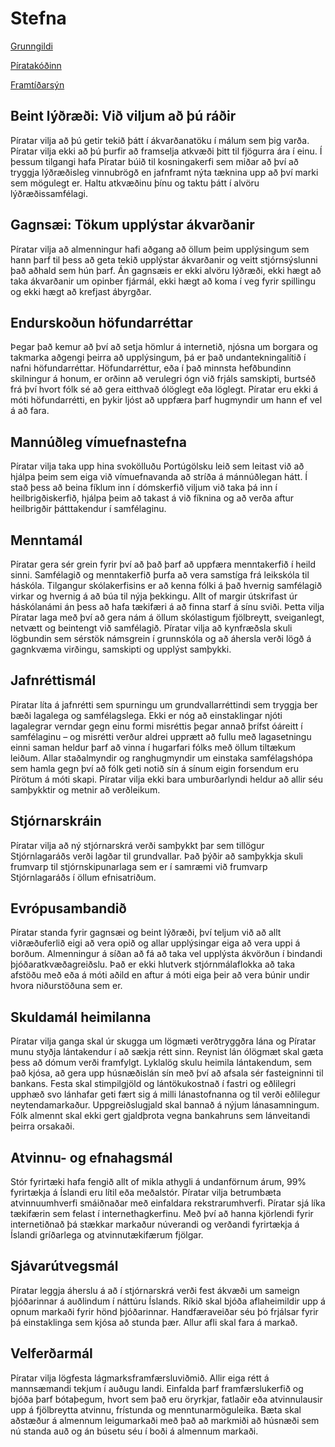 # Stefna

[Grunngildi](grunngildi.md)

[Píratakóðinn](piratakodinn.md)

[Framtíðarsýn](framtidarsyn.md)


## Beint lýðræði: Við viljum að þú ráðir
Píratar vilja að þú getir tekið þátt í ákvarðanatöku í málum sem þig varða. Píratar vilja ekki að þú þurfir að framselja atkvæði þitt til fjögurra ára í einu. Í þessum tilgangi hafa Píratar búið til kosningakerfi sem miðar að því að tryggja lýðræðisleg vinnubrögð en jafnframt nýta tæknina upp að því marki sem mögulegt er. Haltu atkvæðinu þínu og taktu þátt í alvöru lýðræðissamfélagi.

## Gagnsæi: Tökum upplýstar ákvarðanir
Píratar vilja að almenningur hafi aðgang að öllum þeim upplýsingum sem hann þarf til þess að geta tekið upplýstar ákvarðanir og veitt stjórnsýslunni það aðhald sem hún þarf. Án gagnsæis er ekki alvöru lýðræði, ekki hægt að taka ákvarðanir um opinber fjármál, ekki hægt að koma í veg fyrir spillingu og ekki hægt að krefjast ábyrgðar.

## Endurskoðun höfundarréttar
Þegar það kemur að því að setja hömlur á internetið, njósna um borgara og takmarka aðgengi þeirra að upplýsingum, þá er það undantekningalítið í nafni höfundarréttar. Höfundarréttur, eða í það minnsta hefðbundinn skilningur á honum, er orðinn að verulegri ógn við frjáls samskipti, burtséð frá því hvort fólk sé að gera eitthvað ólöglegt eða löglegt. Píratar eru ekki á móti höfundarrétti, en þykir ljóst að uppfæra þarf hugmyndir um hann ef vel á að fara.

## Mannúðleg vímuefnastefna
Píratar vilja taka upp hina svokölluðu Portúgölsku leið sem leitast við að hjálpa þeim sem eiga við vímuefnavanda að stríða á mánnúðlegan hátt. Í stað þess að beina fíklum inn í dómskerfið viljum við taka þá inn í heilbrigðiskerfið, hjálpa þeim að takast á við fíknina og að verða aftur heilbrigðir þátttakendur í samfélaginu.

## Menntamál
Píratar gera sér grein fyrir því að það þarf að uppfæra menntakerfið í heild sinni. Samfélagið og menntakerfið þurfa að vera samstíga frá leikskóla til háskóla. Tilgangur skólakerfisins er að kenna fólki á það hvernig samfélagið virkar og hvernig á að búa til nýja þekkingu. Allt of margir útskrifast úr háskólanámi án þess að hafa tækifæri á að finna starf á sínu sviði. Þetta vilja Píratar laga með því að gera nám á öllum skólastigum fjölbreytt, sveiganlegt, netvætt og beintengt við samfélagið.
Píratar vilja að kynfræðsla skuli lögbundin sem sérstök námsgrein í grunnskóla og að áhersla verði lögð á gagnkvæma virðingu, samskipti og upplýst samþykki.

## Jafnréttismál
Píratar líta á jafnrétti sem spurningu um grundvallarréttindi sem tryggja ber bæði lagalega og samfélagslega. Ekki er nóg að einstaklingar njóti lagalegrar verndar gegn einu formi misréttis þegar annað þrífst óáreitt í samfélaginu – og misrétti verður aldrei upprætt að fullu með lagasetningu einni saman heldur þarf að vinna í hugarfari fólks með öllum tiltækum leiðum. Allar staðalmyndir og ranghugmyndir um einstaka samfélagshópa sem hamla gegn því að fólk geti notið sín á sínum eigin forsendum eru Pírötum á móti skapi. Píratar vilja ekki bara umburðarlyndi heldur að allir séu samþykktir og metnir að verðleikum.

## Stjórnarskráin
Píratar vilja að ný stjórnarskrá verði samþykkt þar sem tillögur Stjórnlagaráðs verði lagðar til grundvallar. Það þýðir að samþykkja skuli frumvarp til stjórnskipunarlaga sem er í samræmi við frumvarp Stjórnlagaráðs í öllum efnisatriðum.

## Evrópusambandið
Píratar standa fyrir gagnsæi og beint lýðræði, því teljum við að allt viðræðuferlið eigi að vera opið og allar upplýsingar eiga að vera uppi á borðum. Almenningur á síðan að fá að taka vel upplýsta ákvörðun í bindandi þjóðaratkvæðagreiðslu. Það er ekki hlutverk stjórnmálaflokka að taka afstöðu með eða á móti aðild en aftur á móti eiga þeir að vera búnir undir hvora niðurstöðuna sem er.

## Skuldamál heimilanna
Píratar vilja ganga skal úr skugga um lögmæti verðtryggðra lána og Píratar munu styðja lántakendur í að sækja rétt sinn. Reynist lán ólögmæt skal gæta þess að dómum verði framfylgt. Lyklalög skulu heimila lántakendum, sem það kjósa, að gera upp húsnæðislán sín með því að afsala sér fasteigninni til bankans. Festa skal stimpilgjöld og lántökukostnað í fastri og eðlilegri upphæð svo lánhafar geti fært sig á milli lánastofnanna og til verði eðlilegur neytendamarkaður. Uppgreiðslugjald skal bannað á nýjum lánasamningum. Fólk almennt skal ekki gert gjaldþrota vegna bankahruns sem lánveitandi þeirra orsakaði.

## Atvinnu- og efnahagsmál
Stór fyrirtæki hafa fengið allt of mikla athygli á undanförnum árum, 99% fyrirtækja á Íslandi eru lítil eða meðalstór. Píratar vilja betrumbæta atvinnuumhverfi smáiðnaðar með einfaldara rekstrarumhverfi. Píratar sjá líka tækifærin sem felast í internethagkerfinu. Með því að hanna kjörlendi fyrir internetiðnað þá stækkar markaður núverandi og verðandi fyrirtækja á Íslandi gríðarlega og atvinnutækifærum fjölgar.

## Sjávarútvegsmál
Píratar leggja áherslu á að í stjórnarskrá verði fest ákvæði um sameign þjóðarinnar á auðlindum í náttúru Íslands. Ríkið skal bjóða aflaheimildir upp á opnum markaði fyrir hönd þjóðarinnar. Handfæraveiðar séu þó frjálsar fyrir þá einstaklinga sem kjósa að stunda þær. Allur afli skal fara á markað.

## Velferðarmál
Píratar vilja lögfesta lágmarksframfærsluviðmið. Allir eiga rétt á mannsæmandi tekjum í auðugu landi. Einfalda þarf framfærslukerfið og bjóða þarf bótaþegum, hvort sem það eru öryrkjar, fatlaðir eða atvinnulausir upp á fjölbreytta atvinnu, frístunda og menntunarmöguleika. Bæta skal aðstæður á almennum leigumarkaði með það að markmiði að húsnæði sem nú standa auð og án búsetu séu í boði á almennum markaði.
